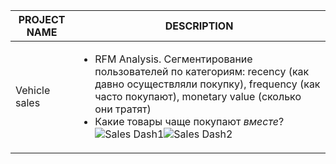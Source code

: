 | PROJECT NAME | DESCRIPTION |
| ------------- | ------------- |
| Vehicle sales | <ul><li>RFM Analysis. Сегментирование пользователей по категориям: recency (как давно осуществляли покупку), frequency (как часто покупают), monetary value (сколько они тратят)</li><li>Какие товары чаще покупают *вместе*?</li>![Sales Dash1](https://github.com/leylavel/SQL/assets/61410191/9427d5f1-283f-45ac-a602-f82a89b57397)![Sales Dash2](https://github.com/leylavel/SQL/assets/61410191/09353138-cd0f-4dee-963d-19c4eab21644)</ul>
